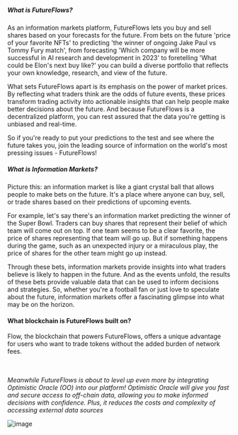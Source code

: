 <h5>What is FutureFlows?</h5>


As an information markets platform, FutureFlows lets you buy and sell shares based on your forecasts for the future. From bets on the future 'price of your favorite NFTs' to predicting 'the winner of ongoing Jake Paul vs Tommy Fury match', from forecasting 'Which company will be more successful in AI research and development in 2023' to foretelling 'What could be Elon's next buy like?' you can build a diverse portfolio that reflects your own knowledge, research, and view of the future.

What sets FutureFlows apart is its emphasis on the power of market prices. By reflecting what traders think are the odds of future events, these prices transform trading activity into actionable insights that can help people make better decisions about the future. And because FutureFlows is a decentralized platform, you can rest assured that the data you're getting is unbiased and real-time.

So if you're ready to put your predictions to the test and see where the future takes you, join the leading source of information on the world's most pressing issues - FutureFlows!

<h5>What is Information Markets?</h5>
Picture this: an information market is like a giant crystal ball that allows people to make bets on the future. It's a place where anyone can buy, sell, or trade shares based on their predictions of upcoming events.

For example, let's say there's an information market predicting the winner of the Super Bowl. Traders can buy shares that represent their belief of which team will come out on top. If one team seems to be a clear favorite, the price of shares representing that team will go up. But if something happens during the game, such as an unexpected injury or a miraculous play, the price of shares for the other team might go up instead.

Through these bets, information markets provide insights into what traders believe is likely to happen in the future. And as the events unfold, the results of these bets provide valuable data that can be used to inform decisions and strategies. So, whether you're a football fan or just love to speculate about the future, information markets offer a fascinating glimpse into what may be on the horizon.

<h4>What blockchain is FutureFlows built on?</h4>
Flow, the blockchain that powers FutureFlows, offers a unique advantage for users who want to trade tokens without the added burden of network fees.
<br>
<br>
<br>


<i>Meanwhile FutureFlows is about to level up even more by integrating Optimistic Oracle (OO) into our platform!
Optimistic Oracle will give you fast and secure access to off-chain data, allowing you to make informed decisions with confidence. Plus, it reduces the costs and complexity of accessing external data sources</i>


![image](https://user-images.githubusercontent.com/55878940/221743617-37425da7-9702-43f2-84df-2794c8e4d7c2.png)




